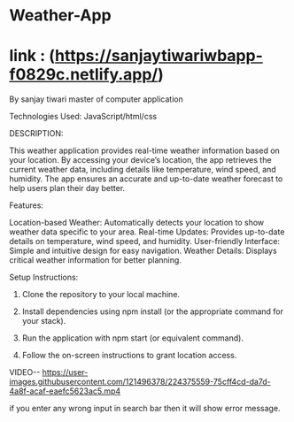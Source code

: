 # Weather-App
# link : (https://sanjaytiwariwbapp-f0829c.netlify.app/)

By sanjay tiwari
master of computer application

Technologies Used:
JavaScript/html/css

DESCRIPTION:

This weather application provides real-time weather information based on your location. 
By accessing your device’s location, the app retrieves the current weather data, including details like temperature, wind speed, and humidity. 
The app ensures an accurate and up-to-date weather forecast to help users plan their day better.

Features:

Location-based Weather: Automatically detects your location to show weather data specific to your area.
Real-time Updates: Provides up-to-date details on temperature, wind speed, and humidity.
User-friendly Interface: Simple and intuitive design for easy navigation.
Weather Details: Displays critical weather information for better planning.


Setup Instructions:

1. Clone the repository to your local machine.

2. Install dependencies using npm install (or the appropriate command for your stack).

3. Run the application with npm start (or equivalent command).

4. Follow the on-screen instructions to grant location access.




VIDEO-- https://user-images.githubusercontent.com/121496378/224375559-75cff4cd-da7d-4a8f-acaf-eaefc5623ac5.mp4


if you enter any wrong input in search bar then it will show error message.

